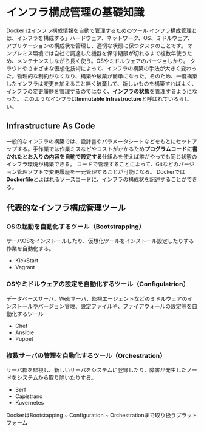 # インフラ構成管理の基礎知識
Docker はインフラ構成情報を自動で管理するためのツール
インフラ構成管理とは、インフラを構成する」ハードウェア、ネットワーク、OS、ミドルウェア、アプリケーションの構成状を管理し、適切な状態に保つタスクのことです。
オンプレミス環境では自社で調達した機器を保守期限が切れるまで複数年使うため、メンテナンスしながら長く使う。OSやミドルウェアのバージョしかり。
クラウドやさまざまな仮想化技術によって、インフラの構築の手法が大きく変わった。物理的な制約がなくなり、構築や破棄が簡単になった。そのため、一度構築したインフラは変更を加えること無く破棄して、新しいものを構築すればよく、インフラの変更履歴を管理するのではなく、**インフラの状態**を管理するようになった。
このようなインフラは**Immutable Infrastructure**と呼ばれているらしい。

## Infrastructure As Code
一般的なインフラの構築では、設計書やパラメータシートなどをもとにセットアップする。手作業では作業ミスなどやコストがかかるため**プログラムコードに書かれたとお入りの内容を自動で設定する**仕組みを使えば誰がやっても同じ状態のインフラ環境が構築できる。
コードで管理することによって、Gitなどのバージョン管理ソフトで変更履歴を一元管理することが可能になる。
Dockerでは**Dockerfile**とよばれるソースコードに、インフラの構成状を記述することができる。

## 代表的なインフラ構成管理ツール
### OSの起動を自動化するツール（Bootstrapping）
サーバOSをインストールしたり、仮想化ツールをインストール設定したりする作業を自動化する。
- KickStart
- Vagrant

### OSやミドルウェアの設定を自動化するツール（Configulatrion）
データベースサーバ、Webサーバ、監視エージェントなどのミドルウェアのインストールやバージョン管理、設定ファイルや、ファイアウォールの設定等を自動化するツール
- Chef
- Ansible
- Puppet

### 複数サーバの管理を自動化するツール（Orchestration）
サーバ郡を監視し、新しいサーバをシステムに登録したり、障害が発生したノードをシステムから取り除いたりする。
- Serf
- Capistrano
- Kuvernetes


DockerはBootstapping ~ Configuration ~ Orchestrationまで取り扱うプラットフォーム